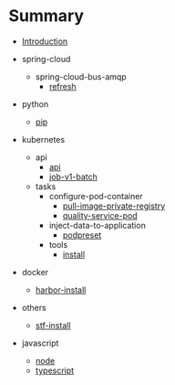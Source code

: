 # Summary

* [Introduction](README.md)
- spring-cloud
  - spring-cloud-bus-amqp
    * [refresh](spring-cloud\spring-cloud-bus-amqp\refresh.md)
- python
  
  * [pip](python\pip.md)
- kubernetes 
  * api
    * [api](kubernetes\api\api.md)
    * [job-v1-batch](kubernetes\api\job-v1-batch.md)
  - tasks
    - configure-pod-container
      * [pull-image-private-registry](kubernetes\tasks\configure-pod-container\pull-image-private-registry.md)
      * [quality-service-pod](kubernetes\tasks\configure-pod-container\quality-service-pod.md)
    - inject-data-to-application
      * [podpreset](kubernetes\tasks\inject-data-into-applications\podpreset.md)
    - tools
      * [install](kubernetes\tasks\tools\install-kubeadm.md)
- docker
  
  * [harbor-install](docker\harbor.md)
- others
  
  * [stf-install](others\stf.md)

- javascript
  - [node](javascript/node.md)
  - [typescript](javascript/typescript.md)

